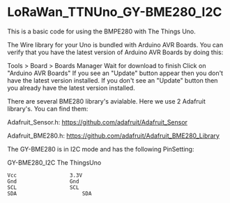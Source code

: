 # LoRaWan_TTNUno_GY-BME280_I2C
This is a basic code for using the BMPE280 with The Things Uno.

The Wire library for your Uno is bundled with Arduino AVR Boards. You can verify that you have the latest version of Arduino AVR Boards by doing this:

Tools > Board > Boards Manager
Wait for download to finish
Click on "Arduino AVR Boards"
If you see an "Update" button appear then you don't have the latest version installed. If you don't see an "Update" button then you already have the latest version installed.

There are several BME280 library's avialable. Here we use 2 Adafruit  library's. You can find them:

Adafruit_Sensor.h:
https://github.com/adafruit/Adafruit_Sensor

Adafruit_BME280.h:
https://github.com/adafruit/Adafruit_BME280_Library

The GY-BME280 is in I2C mode and has the following PinSetting:

GY-BME280_I2C			The ThingsUno
  
	Vcc					3.3V
	Gnd					Gnd 
	SCL					SCL
	SDA 					SDA
